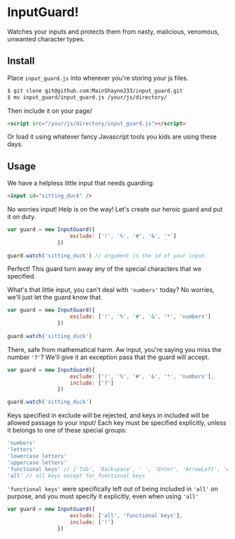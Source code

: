 # InputGuard!
Watches your inputs and protects them from nasty, malicious, venomous, unwanted character types.

## Install
Place ```input_guard.js``` into wherever you're storing your js files.
```bash
$ git clone git@github.com:MainShayne233/input_guard.git
$ mv input_guard/input_guard.js /your/js/directory/
```
Then include it on your page/
```html
<script src="/your/js/directory/input_guard.js"></script>
```
Or load it using whatever fancy Javascript tools you kids are using these days.

## Usage

We have a helpless little input that needs guarding:
```html
<input id="sitting_duck" />
```
No worries input! Help is on the way! Let's create our heroic guard and put it on duty.
```javascript
var guard = new InputGuard({
                    exclude: ['!', '%', '#', '&', '*']       
                })
                
guard.watch('sitting_duck') // argument is the id of your input
```
Perfect! This guard turn away any of the special characters that we specified.

What's that little input, you can't deal with ```'numbers'``` today? No worries, we'll just let the guard know that.
```javascript
var guard = new InputGuard({
                    exclude: ['!', '%', '#', '&', '*', 'numbers']
                })
                
guard.watch('sitting_duck')
```
There, safe from mathematical harm. Aw input, you're saying you miss the number ```'7'```? We'll give it an exception pass that the guard will accept.
```javascript
var guard = new InputGuard({
                    exclude: ['!', '%', '#', '&', '*', 'numbers'],
                    include: ['7']
                })

guard.watch('sitting_duck')
```

Keys specified in exclude will be rejected, and keys in included will be allowed passage to your input/
Each key must be specified explicitly, unless it belongs to one of these special groups:
```javascript
'numbers'
'letters'
'lowercase letters'
'uppercase letters'
'functional keys' // ['Tab', 'Backspace', ' ', 'Enter', 'ArrowLeft', 'ArrowRight', 'ArrowUp', 'ArrowDown', 'Delete']
'all' // all keys except for functional keys
```

```'functional keys'``` were specifically left out of being included in ```'all'``` on purpose, and you must specify it explicitly, even when using ```'all'```

```javascript
var guard = new InputGuard({
                    exclude: ['all', 'functional keys'],
                    include: ['!']
                })
```